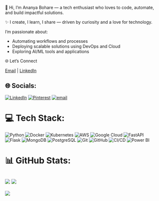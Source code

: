 👋 Hi, I’m Ananya Bohare — a tech enthusiast who loves to code, automate, and build impactful solutions.
  
✨ I create, I learn, I share — driven by curiosity and a love for technology.

I’m passionate about:
- Automating workflows and processes
- Deploying scalable solutions using DevOps and Cloud
- Exploring AI/ML tools and applications

🌐 Let’s Connect
      
  [Email](bohareananya3@gmail.com) | [LinkedIn](linkedin.com/in/ananya-bohare-67763b234)

## 🌐 Socials:
[![LinkedIn](https://img.shields.io/badge/LinkedIn-%230077B5.svg?logo=linkedin&logoColor=white)](https://linkedin.com/in/https://www.linkedin.com/in/ananya-bohare-67763b234/) [![Pinterest](https://img.shields.io/badge/Pinterest-%23E60023.svg?logo=Pinterest&logoColor=white)](https://pinterest.com/https://in.pinterest.com/paletteofstillness/) [![email](https://img.shields.io/badge/Email-D14836?logo=gmail&logoColor=white)](mailto:bohareananya3@gmail.com) 

# 💻 Tech Stack:

![Python](https://img.shields.io/badge/python-3670A0?style=flat&logo=python&logoColor=ffdd54)
![Docker](https://img.shields.io/badge/docker-%230db7ed.svg?style=flat&logo=docker&logoColor=white)
![Kubernetes](https://img.shields.io/badge/kubernetes-%23326ce5.svg?style=flat&logo=kubernetes&logoColor=white)
![AWS](https://img.shields.io/badge/AWS-%23FF9900.svg?style=flat&logo=amazon-aws&logoColor=white)
![Google Cloud](https://img.shields.io/badge/GoogleCloud-%234285F4.svg?style=flat&logo=google-cloud&logoColor=white)
![FastAPI](https://img.shields.io/badge/FastAPI-005571?style=flat&logo=fastapi)
![Flask](https://img.shields.io/badge/flask-%23000.svg?style=flat&logo=flask&logoColor=white)
![MongoDB](https://img.shields.io/badge/MongoDB-%234ea94b.svg?style=flat&logo=mongodb&logoColor=white)
![PostgreSQL](https://img.shields.io/badge/postgres-%23316192.svg?style=flat&logo=postgresql&logoColor=white)
![Git](https://img.shields.io/badge/git-%23F05033.svg?style=flat&logo=git&logoColor=white)
![GitHub](https://img.shields.io/badge/github-%23121011.svg?style=flat&logo=github&logoColor=white)
![CI/CD](https://img.shields.io/badge/CICD-%23007ACC.svg?style=flat&logo=githubactions&logoColor=white)
![Power BI](https://img.shields.io/badge/power_bi-F2C811?style=flat&logo=powerbi&logoColor=black)

# 📊 GitHub Stats:
![](https://github-readme-stats.vercel.app/api?username=Ananya-Bohare&theme=nightowl&hide_border=true&include_all_commits=true&count_private=true)     ![](https://github-readme-stats.vercel.app/api/top-langs/?username=Ananya-Bohare&theme=nightowl&hide_border=true&include_all_commits=true&count_private=true&layout=compact)
---
[![](https://visitcount.itsvg.in/api?id=Ananya-Bohare&icon=9&color=1)](https://visitcount.itsvg.in)

<!-- Proudly created with GPRM ( https://gprm.itsvg.in ) -->
